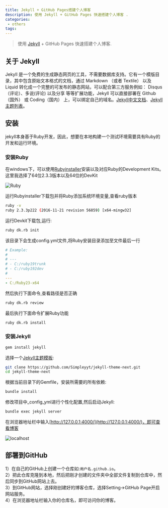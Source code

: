 ```yaml
---
title: Jekyll + GitHub Pages搭建个人博客
description: 使用 Jekyll + GitHub Pages 快速搭建个人博客 .
categories:
 - others
tags:
---
```


> 使用 [Jekyll](https://jekyllrb.com) + GitHub Pages 快速搭建个人博客.

## 关于 Jekyll

Jekyll 是一个免费的生成静态网页的工具，不需要数据库支持。它有一个模版目录，其中包含原始文本格式的文档，通过 Markdown （或者 Textile） 以及 Liquid 转化成一个完整的可发布的静态网站，可以配合第三方服务例如： Disqus（评论）、多说(评论) 以及分享 等等扩展功能，Jekyll 可以直接部署在 Github（国外） 或 Coding（国内） 上，可以绑定自己的域名。[Jekyll中文文档](https://www.jekyll.com.cn/)、[Jekyll主题列表](http://jekyllthemes.org/)。


## 安装
jekyll本身基于Ruby开发，因此，想要在本地构建一个测试环境需要具有Ruby的开发和运行环境。

### 安装Ruby
在windows下，可以使用[Rubyinstaller](https://rubyinstaller.org/downloads/)安装以及对应Ruby的Development Kits。
这里我选择了64位2.3.3版本以及64位的DevKit

![Ruby](http://opd3dg87b.bkt.clouddn.com/1519882657%281%29.jpg)

运行Rubyinstaller下载包并将Ruby添加系统环境变量,查看ruby版本
```sh
ruby -v
ruby 2.3.3p222 (2016-11-21 revision 56859) [x64-mingw32]
```
运行Devkit下载包,运行:
```sh
ruby dk.rb init
```
该目录下会生成config.yml文件,将Ruby安装目录添加至文件最后一行
```yml
# Example:
#
# ---
# - C:/ruby19trunk
# - C:/ruby192dev
#
---
- C:/Ruby23-x64
```

然后执行下面命令,查看路径是否正确
```sh
ruby dk.rb review
```

最后执行下面命令扩展Ruby功能
```sh
ruby dk.rb install
```

### 安装Jekyll
```sh
gem install jekyll
```

选择一个[Jekyll主题模板](http://jekyllthemes.org/):

```sh
git clone https://github.com/Simpleyyt/jekyll-theme-next.git
cd jekyll-theme-next
```

根据当前目录下的Gemfile，安装所需要的所有依赖:

```sh
bundle install
```

修改项目中_config_yml进行个性化配置,然后启动Jekyll:

```sh
bundle exec jekyll server
```
在浏览器地址栏中输入[http://127.0.0.1:4000/](http://127.0.0.1:4000/)，即可查看博客

![localhost](http://opd3dg87b.bkt.clouddn.com/1519884414%281%29.png)

## 部署到GitHub
1）在自己的GitHub上创建一个仓库如:`用户名.github.io`。   
2）把此仓库克隆到本地，然后把刚才创建的文件夹中全部文件复制到仓库中，然后同步到GitHub网站上去。   
3）到GitHub网站，选择刚创建好的博客仓库，选择Setting→GitHub Page开启网站服务。   
4）在浏览器地址栏输入你的仓库名，即可访问你的博客。   